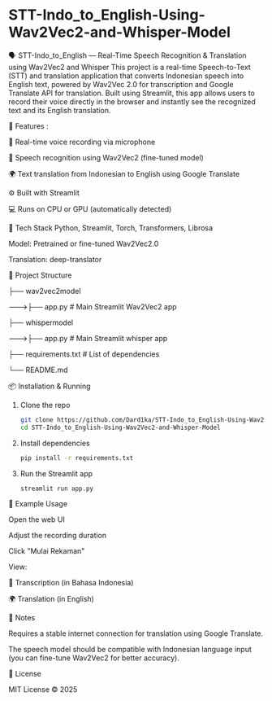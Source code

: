 # STT-Indo_to_English-Using-Wav2Vec2-and-Whisper-Model
🗣️ STT-Indo_to_English — Real-Time Speech Recognition & Translation using Wav2Vec2 and Whisper
This project is a real-time Speech-to-Text (STT) and translation application that converts Indonesian speech into English text, powered by Wav2Vec 2.0 for transcription and Google Translate API for translation. Built using Streamlit, this app allows users to record their voice directly in the browser and instantly see the recognized text and its English translation.

🚀 Features : 

  🎤 Real-time voice recording via microphone

  🧠 Speech recognition using Wav2Vec2 (fine-tuned model)

  🌍 Text translation from Indonesian to English using Google Translate

  ⚙️ Built with Streamlit

  💻 Runs on CPU or GPU (automatically detected)

🧰 Tech Stack
  Python, Streamlit, Torch, Transformers, Librosa

  Model: Pretrained or fine-tuned Wav2Vec2.0

  Translation: deep-translator

📂 Project Structure

  ├── wav2vec2model

  --->├── app.py                    # Main Streamlit Wav2Vec2 app
  
  ├── whispermodel

  --->├── app.py                    # Main Streamlit whisper app
  
  ├── requirements.txt          # List of dependencies

  └── README.md

📦 Installation & Running
    
  1. Clone the repo
       ```bash
       git clone https://github.com/Dard1ka/STT-Indo_to_English-Using-Wav2Vec2-and-Whisper-Model.git
       cd STT-Indo_to_English-Using-Wav2Vec2-and-Whisper-Model
       ```
       
  2. Install dependencies
       ```bash
       pip install -r requirements.txt
       ```
       
  3. Run the Streamlit app
       ```bash
       streamlit run app.py
       ```

🧪 Example Usage

  Open the web UI

  Adjust the recording duration

  Click "Mulai Rekaman"

  View:

  📝 Transcription (in Bahasa Indonesia)

  🌍 Translation (in English)

🔐 Notes

  Requires a stable internet connection for translation using Google Translate.

  The speech model should be compatible with Indonesian language input (you can fine-tune Wav2Vec2 for better accuracy).

📄 License

  MIT License © 2025


